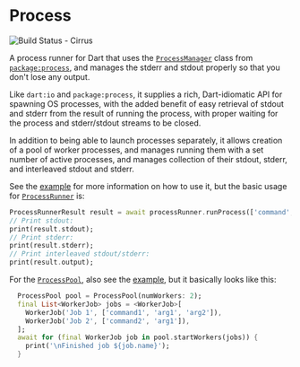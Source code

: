 # Process

![Build Status - Cirrus][]

A process runner for Dart that uses the
[`ProcessManager`](https://github.com/google/process.dart/blob/master/lib/src/interface/process_manager.dart#L21)
class from [`package:process`](https://pub.dev/packages/process), and manages
the stderr and stdout properly so that you don't lose any output.

Like `dart:io` and `package:process`, it supplies a rich, Dart-idiomatic API for
spawning OS processes, with the added benefit of easy retrieval of stdout and
stderr from the result of running the process, with proper waiting for the
process and stderr/stdout streams to be closed.

In addition to being able to launch processes separately, it allows creation of
a pool of worker processes, and manages running them with a set number of active
processes, and manages collection of their stdout, stderr, and interleaved
stdout and stderr.

See the [example](example/) for more information on how to use it, but the basic
usage for [`ProcessRunner`](lib/process_runner_impl.dart) is:

```dart
ProcessRunnerResult result = await processRunner.runProcess(['command', 'arg1', 'arg2']);
// Print stdout:
print(result.stdout);
// Print stderr:
print(result.stderr);
// Print interleaved stdout/stderr:
print(result.output);
```

For the [`ProcessPool`](lib/process_pool.dart), also see the [example](example), but it basically looks like this:

```dart
  ProcessPool pool = ProcessPool(numWorkers: 2);
  final List<WorkerJob> jobs = <WorkerJob>[
    WorkerJob('Job 1', ['command1', 'arg1', 'arg2']),
    WorkerJob('Job 2', ['command2', 'arg1']),
  ];
  await for (final WorkerJob job in pool.startWorkers(jobs)) {
    print('\nFinished job ${job.name}');
  }
```

[Build Status - Cirrus]: https://api.cirrus-ci.com/github/google/process_runner.svg
